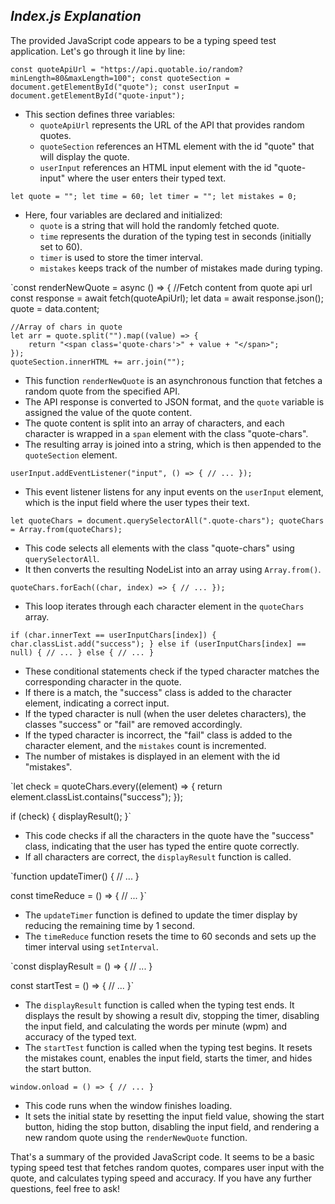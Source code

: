 ## _Index.js Explanation_

The provided JavaScript code appears to be a typing speed test application. Let's go through it line by line:

`const quoteApiUrl = "https://api.quotable.io/random?minLength=80&maxLength=100";
const quoteSection = document.getElementById("quote");
const userInput = document.getElementById("quote-input");`

-   This section defines three variables:
    -   `quoteApiUrl` represents the URL of the API that provides random quotes.
    -   `quoteSection` references an HTML element with the id "quote" that will display the quote.
    -   `userInput` references an HTML input element with the id "quote-input" where the user enters their typed text.


`let quote = "";
let time = 60;
let timer = "";
let mistakes = 0;`

-   Here, four variables are declared and initialized:
    -   `quote` is a string that will hold the randomly fetched quote.
    -   `time` represents the duration of the typing test in seconds (initially set to 60).
    -   `timer` is used to store the timer interval.
    -   `mistakes` keeps track of the number of mistakes made during typing.


`const renderNewQuote = async () => {
//Fetch content from quote api url
const response = await fetch(quoteApiUrl);
let data = await response.json();
quote = data.content;

    //Array of chars in quote
    let arr = quote.split("").map((value) => {
        return "<span class='quote-chars'>" + value + "</span>";
    });
    quoteSection.innerHTML += arr.join("");

-   This function `renderNewQuote` is an asynchronous function that fetches a random quote from the specified API.
-   The API response is converted to JSON format, and the `quote` variable is assigned the value of the quote content.
-   The quote content is split into an array of characters, and each character is wrapped in a `span` element with the class "quote-chars".
-   The resulting array is joined into a string, which is then appended to the `quoteSection` element.

`userInput.addEventListener("input", () => {
// ...
});`

-   This event listener listens for any input events on the `userInput` element, which is the input field where the user types their text.


`let quoteChars = document.querySelectorAll(".quote-chars");
quoteChars = Array.from(quoteChars);`

-   This code selects all elements with the class "quote-chars" using `querySelectorAll`.
-   It then converts the resulting NodeList into an array using `Array.from()`.


`quoteChars.forEach((char, index) => {
// ...
});`

-   This loop iterates through each character element in the `quoteChars` array.


`if (char.innerText == userInputChars[index]) {
char.classList.add("success");
} else if (userInputChars[index] == null) {
// ...
} else {
// ...
}`

-   These conditional statements check if the typed character matches the corresponding character in the quote.
-   If there is a match, the "success" class is added to the character element, indicating a correct input.
-   If the typed character is null (when the user deletes characters), the classes "success" or "fail" are removed accordingly.
-   If the typed character is incorrect, the "fail" class is added to the character element, and the `mistakes` count is incremented.
-   The number of mistakes is displayed in an element with the id "mistakes".


`let check = quoteChars.every((element) => {
return element.classList.contains("success");
});

if (check) {
displayResult();
}`

-   This code checks if all the characters in the quote have the "success" class, indicating that the user has typed the entire quote correctly.
-   If all characters are correct, the `displayResult` function is called.


`function updateTimer() {
// ...
}

const timeReduce = () => {
// ...
}`

-   The `updateTimer` function is defined to update the timer display by reducing the remaining time by 1 second.
-   The `timeReduce` function resets the time to 60 seconds and sets up the timer interval using `setInterval`.


`const displayResult = () => {
// ...
}

const startTest = () => {
// ...
}`

-   The `displayResult` function is called when the typing test ends. It displays the result by showing a result div, stopping the timer, disabling the input field, and calculating the words per minute (wpm) and accuracy of the typed text.
-   The `startTest` function is called when the typing test begins. It resets the mistakes count, enables the input field, starts the timer, and hides the start button.

`window.onload = () => {
// ...
}`

-   This code runs when the window finishes loading.
-   It sets the initial state by resetting the input field value, showing the start button, hiding the stop button, disabling the input field, and rendering a new random quote using the `renderNewQuote` function.

That's a summary of the provided JavaScript code. It seems to be a basic typing speed test that fetches random quotes, compares user input with the quote, and calculates typing speed and accuracy. If you have any further questions, feel free to ask!
